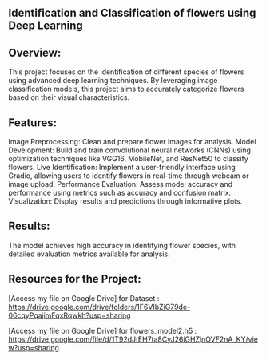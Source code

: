 ## Identification and Classification of flowers using Deep Learning

## Overview:

This project focuses on the identification of different species of flowers using advanced deep learning techniques. By leveraging image classification models, this project aims to accurately categorize flowers based on their visual characteristics.

## Features:

Image Preprocessing: Clean and prepare flower images for analysis.
Model Development: Build and train convolutional neural networks (CNNs) using optimization techniques like VGG16, MobileNet, and ResNet50 to classify flowers.
Live Identification: Implement a user-friendly interface using Gradio, allowing users to identify flowers in real-time through webcam or image upload.
Performance Evaluation: Assess model accuracy and performance using metrics such as accuracy and confusion matrix.
Visualization: Display results and predictions through informative plots.

## Results:

The model achieves high accuracy in identifying flower species, with detailed evaluation metrics available for analysis.


## Resources for the Project:

[Access my file on Google Drive] for Dataset :  https://drive.google.com/drive/folders/1F6VIbZiG79de-06cqyPqajimFqxRqwkh?usp=sharing

[Access my file on Google Drive] for flowers_model2.h5 : https://drive.google.com/file/d/1T92dJtEH7ta8CyJ26iGHZjnOVF2nA_KY/view?usp=sharing
